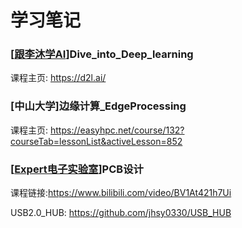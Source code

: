 # 学习笔记

### [[跟李沐学AI](https://space.bilibili.com/1567748478?spm_id_from=333.337.0.0)]Dive_into_Deep_learning 

课程主页: https://d2l.ai/

### [中山大学]边缘计算_EdgeProcessing

课程主页: https://easyhpc.net/course/132?courseTab=lessonList&activeLesson=852

### [[Expert电子实验室](https://space.bilibili.com/346179450)]PCB设计

课程链接:https://www.bilibili.com/video/BV1At421h7Ui

USB2.0_HUB: https://github.com/jhsy0330/USB_HUB